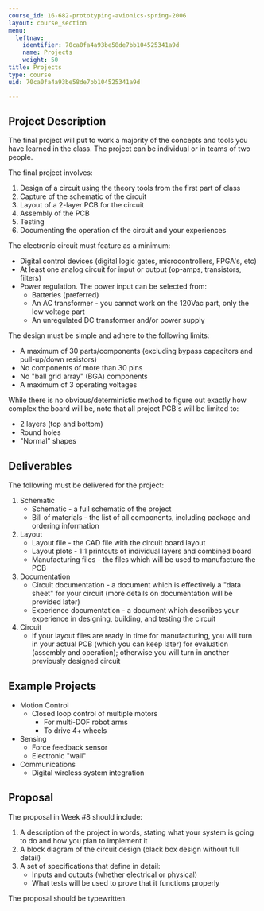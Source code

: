```yaml
---
course_id: 16-682-prototyping-avionics-spring-2006
layout: course_section
menu:
  leftnav:
    identifier: 70ca0fa4a93be58de7bb104525341a9d
    name: Projects
    weight: 50
title: Projects
type: course
uid: 70ca0fa4a93be58de7bb104525341a9d

---
```


Project Description
-------------------

The final project will put to work a majority of the concepts and tools you have learned in the class. The project can be individual or in teams of two people.

The final project involves:

1.  Design of a circuit using the theory tools from the first part of class
2.  Capture of the schematic of the circuit
3.  Layout of a 2-layer PCB for the circuit
4.  Assembly of the PCB
5.  Testing
6.  Documenting the operation of the circuit and your experiences

The electronic circuit must feature as a minimum:

*   Digital control devices (digital logic gates, microcontrollers, FPGA's, etc)
*   At least one analog circuit for input or output (op-amps, transistors, filters)
*   Power regulation. The power input can be selected from:
    *   Batteries (preferred)
    *   An AC transformer - you cannot work on the 120Vac part, only the low voltage part
    *   An unregulated DC transformer and/or power supply

The design must be simple and adhere to the following limits:

*   A maximum of 30 parts/components (excluding bypass capacitors and pull-up/down resistors)
*   No components of more than 30 pins
*   No "ball grid array" (BGA) components
*   A maximum of 3 operating voltages

While there is no obvious/deterministic method to figure out exactly how complex the board will be, note that all project PCB's will be limited to:

*   2 layers (top and bottom)
*   Round holes
*   "Normal" shapes

Deliverables
------------

The following must be delivered for the project:

1.  Schematic
    *   Schematic - a full schematic of the project
    *   Bill of materials - the list of all components, including package and ordering information
2.  Layout
    *   Layout file - the CAD file with the circuit board layout
    *   Layout plots - 1:1 printouts of individual layers and combined board
    *   Manufacturing files - the files which will be used to manufacture the PCB
3.  Documentation
    *   Circuit documentation - a document which is effectively a "data sheet" for your circuit (more details on documentation will be provided later)
    *   Experience documentation - a document which describes your experience in designing, building, and testing the circuit
4.  Circuit
    *   If your layout files are ready in time for manufacturing, you will turn in your actual PCB (which you can keep later) for evaluation (assembly and operation); otherwise you will turn in another previously designed circuit

Example Projects
----------------

*   Motion Control
    *   Closed loop control of multiple motors
        *   For multi-DOF robot arms
        *   To drive 4+ wheels
*   Sensing
    *   Force feedback sensor
    *   Electronic "wall"
*   Communications
    *   Digital wireless system integration

Proposal
--------

The proposal in Week #8 should include:

1.  A description of the project in words, stating what your system is going to do and how you plan to implement it
2.  A block diagram of the circuit design (black box design without full detail)
3.  A set of specifications that define in detail:
    *   Inputs and outputs (whether electrical or physical)
    *   What tests will be used to prove that it functions properly

The proposal should be typewritten.